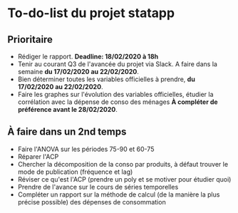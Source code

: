 # To-do-list du projet statapp

## Prioritaire
* Rédiger le rapport. **Deadline: 18/02/2020 à 18h**
* Tenir au courant Q3 de l'avancée du projet via Slack. A faire dans la semaine **du 17/02/2020 au 22/02/2020**.
* Bien déterminer toutes les variables officielles à prendre, **du 17/02/2020 au 22/02/2020**.
* Faire les graphes sur l'évolution des variables officielles, étudier la corrélation avec la dépense de conso des ménages **À compléter de préférence avant le 28/02/2020**.

## À faire dans un 2nd temps
* Faire l'ANOVA sur les périodes 75-90 et 60-75
* Réparer l'ACP
* Chercher la décomposition de la conso par produits, à défaut trouver le mode de publication (fréquence et lag)
* Réviser ce qu'est l'ACP (prendre un poly et se motiver pour étudier quoi)
* Prendre de l'avance sur le cours de séries temporelles
* Compléter un rapport sur la méthode de calcul (de la manière la plus précise possible) des dépenses de consommation

